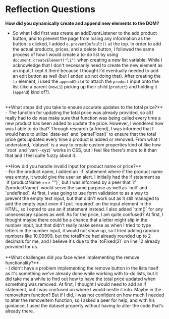 # Reflection Questions
**How did you dynamically create and append new elements to the DOM?**
<br/>
- So what I did first was create an addEventListener to the add product button, and to prevent the page from losing any information as the button is clicked, I added `e.preventDefault()` at the top. In order to add the actual products, prices, and a delete button, I followed the same process of how I would create a to-do list by using `document.createElement("li")` when creating a new list variable. While I acknowledge that I don't necessarily need to create the new element as an input, I kept it there because I thought I'd eventually needed to add an edit button as well (but I ended up not doing that). After creating the `li` element, i used the `appendChild` to attach the `product` input onto the list (like a parent (`newLi`) picking up their child (`product`) and holding it (`append`) kind of?). 
<br/>
**What steps did you take to ensure accurate updates to the total price?**
<br/>
- The function for updating the total price was already provided, so all I really had to do was make sure that function was being called every time a new product has been added to update the price. However, I wondered how was I able to do that? Through research (a friend), I was informed that I would have to utilize `data-set` and `parseFloat()` to ensure that the total price gets updated every time a product is added or removed. From what I understand, `dataset` is a way to create custom properties kind of like how `:root` and `var(--xyz)` works in CSS, but I feel like there's more to it than that and I feel quite fuzzy about it.
<br/>
<br/>
**How did you handle invalid input for product name or price?**
<br/>
- For the product name, I added an `if` statement where if the product name was empty, it would give the user an alert. I initially had the if statement as `if (productName === "")`, but I was informed by a peer that `if (!productName)` would serve the same purpose as well as `null` and `undefined`. At first, I was going to use form validation to as a way to prevent the empty text input, but that didn't work out as it still managed to add the empty input even if I put `required` on the input element in the HTML, so I opted to use an if statement instead. I also added `trim()` for any unnecessary spaces as well. As for the price, I am quite confused? At first, I thought maybe there could be a chance that a letter might slip in the number input, but that didn't really make sense as when I tried to type letters in the number input, it would not show up, so I tried adding random numbers like 10.00999, but the totalPrice had already rounded up to 2 decimals for me, and I believe it's due to the `toFixed(2)` on line 12 already provided for us.
<br/>
<br/>
**What challenges did you face when implementing the remove functionality?**
  <br/>
  - I didn't have a problem implementing the remove button in the lists itself as it's something we've already done while working with to-do lists, but it did take me a while to find out how to have the total price updated when something was removed. At first, I thought I would need to add an if statement, but I was confused on where I would nestle it into. Maybe in the removeItem function? But if I did, I was not confident on how much I needed to alter the removeItem function, so I asked a peer for help, and with his guidance, I used the dataset property without having to alter the code that's already there.
